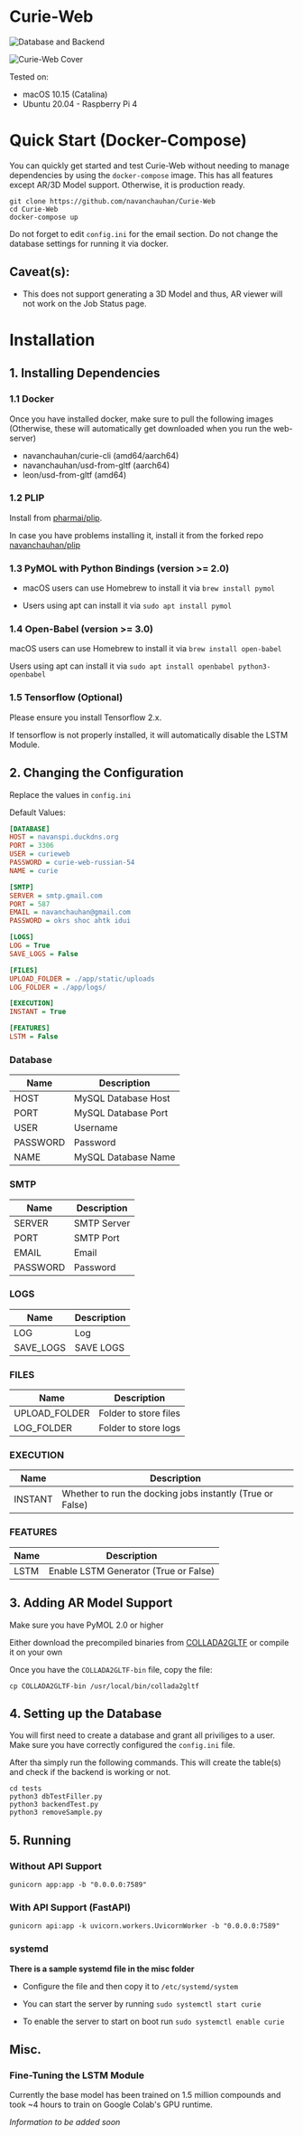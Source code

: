 # Curie-Web

![Database and Backend](https://github.com/navanchauhan/Curie-Web/workflows/Test%20Database%20and%20Backend/badge.svg)

![Curie-Web Cover](./misc/Title.png)

Tested on: 
* macOS 10.15 (Catalina)
* Ubuntu 20.04 - Raspberry Pi 4

# Quick Start (Docker-Compose)

You can quickly get started and test Curie-Web without needing to manage dependencies by using the `docker-compose` image. This has all features except AR/3D Model support. Otherwise, it is production ready.


```
git clone https://github.com/navanchauhan/Curie-Web
cd Curie-Web
docker-compose up
```

Do not forget to edit `config.ini` for the email section. Do not change the database settings for running it via docker. 

## Caveat(s):

* This does not support generating a 3D Model and thus, AR viewer will not work on the Job Status page.

# Installation

## 1. Installing Dependencies

### 1.1 Docker

Once you have installed docker, make sure to pull the following images (Otherwise, these will automatically get downloaded when you run the web-server)

* navanchauhan/curie-cli (amd64/aarch64)
* navanchauhan/usd-from-gltf (aarch64)
* leon/usd-from-gltf (amd64)

### 1.2 PLIP

Install from [pharmai/plip](https://github.com/pharmai/plip). 

In case you have problems installing it, install it from the forked repo [navanchauhan/plip](https://github.com/navanchauhan/plip)

### 1.3 PyMOL with Python Bindings (version >= 2.0)

* macOS users can use Homebrew to install it via `brew install pymol`

* Users using apt can install it via `sudo apt install pymol`

### 1.4 Open-Babel (version >= 3.0)

macOS users can use Homebrew to install it via `brew install open-babel`

Users using apt can install it via `sudo apt install openbabel python3-openbabel`

### 1.5 Tensorflow (Optional)

Please ensure you install Tensorflow 2.x.

If tensorflow is not properly installed, it will automatically disable the LSTM Module.

## 2. Changing the Configuration

Replace the values in `config.ini`

Default Values:
```ini
[DATABASE]
HOST = navanspi.duckdns.org
PORT = 3306
USER = curieweb
PASSWORD = curie-web-russian-54
NAME = curie

[SMTP]
SERVER = smtp.gmail.com
PORT = 587
EMAIL = navanchauhan@gmail.com
PASSWORD = okrs shoc ahtk idui

[LOGS]
LOG = True
SAVE_LOGS = False 

[FILES]
UPLOAD_FOLDER = ./app/static/uploads
LOG_FOLDER = ./app/logs/

[EXECUTION]
INSTANT = True

[FEATURES]
LSTM = False
```

### **Database**
| Name     | Description         |
|----------|---------------------|
| HOST     | MySQL Database Host |
| PORT     | MySQL Database Port |
| USER     | Username            |
| PASSWORD | Password            |
| NAME     | MySQL Database Name |

### **SMTP**
| Name     | Description |
|----------|-------------|
| SERVER   | SMTP Server |
| PORT     | SMTP Port   |
| EMAIL    | Email       |
| PASSWORD | Password    |

### **LOGS**
| Name      | Description |
|-----------|-------------|
| LOG       | Log         |
| SAVE_LOGS | SAVE LOGS   |

### **FILES**
| Name          | Description           |
|---------------|-----------------------|
| UPLOAD_FOLDER | Folder to store files |
| LOG_FOLDER    | Folder to store logs  |

### **EXECUTION**
| Name          | Description           |
|---------------|-----------------------|
| INSTANT | Whether to run the docking jobs instantly (True or False) |

### **FEATURES**
| Name          | Description           |
|---------------|-----------------------|
| LSTM | Enable LSTM Generator (True or False) |


## 3. Adding AR Model Support

Make sure you have PyMOL 2.0 or higher


Either download the precompiled binaries from  [COLLADA2GLTF](https://github.com/KhronosGroup/COLLADA2GLTF) or compile it on your own


Once you have the `COLLADA2GLTF-bin` file, copy the file:

```
cp COLLADA2GLTF-bin /usr/local/bin/collada2gltf
```          

## 4. Setting up the Database

You will first need to create a database and grant all priviliges to a user. Make sure you have correctly configured the `config.ini` file. 

After tha simply run the following commands. This will create the table(s) and check if the backend is working or not.

```
cd tests
python3 dbTestFiller.py
python3 backendTest.py
python3 removeSample.py
```

## 5. Running 

### Without API Support 

`gunicorn app:app -b "0.0.0.0:7589"`

### With API Support (FastAPI)

`gunicorn api:app -k uvicorn.workers.UvicornWorker -b "0.0.0.0:7589"`

### systemd

**There is a sample systemd file in the misc folder**

* Configure the file and then copy it to `/etc/systemd/system`

* You can start the server by running `sudo systemctl start curie`

* To enable the server to start on boot run `sudo systemctl enable curie`


## Misc.

### Fine-Tuning the LSTM Module

Currently the base model has been trained on 1.5 million compounds and took ~4 hours to train on Google Colab's GPU runtime.

*Information to be added soon*
